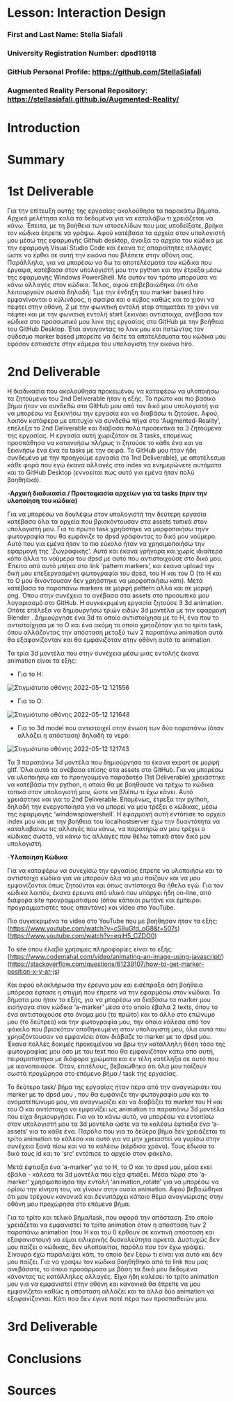 # Lesson: Interaction Design

### First and Last Name: Stella Siafali
### University Registration Number: dpsd19118
### GitHub Personal Profile: https://github.com/StellaSiafali
### Augmented Reality Personal Repository: https://stellasiafali.github.io/Augmented-Reality/

# Introduction

# Summary


# 1st Deliverable
Για την επίτευξη αυτής της εργασίας ακολούθησα τα παρακάτω βήματα. Αρχικά μελέτησα καλά τα δεδομένα για να καταλάβω τι χρειάζεται να κάνω. Έπειτα, με τη βοήθεια των ιστοσελίδων που μας υποδείξατε, βρήκα τον κώδικα έπρεπε να γράψω. Αφού κατέβασα τα αρχεία στον υπολογιστή μου μέσω της εφαρμογής Github desktop, άνοιξα το αρχείο του κώδικα με την εφαρμογή Visual Studio Code και έκανα τις απαραίτητες αλλαγές ώστε να έρθει σε αυτή την εικόνα που βλέπετε στην οθόνη σας. Παράλληλα, για να μπορέσω να δω τα αποτελέσματα του κώδικα που έργαψα, κατέβασα στον υπολογιστή μου την python και την έτρεξα μέσω της εφαρμογής Windows PowerShell. Με αυτόν τον τρόπο μπορούσα να κάνω αλλαγές στον κώδικα. Τέλος, αφού επιβεβαιώθηκα ότι όλα λειτουργούν σωστά δηλαδή: 1.με την ένδηξη του marker based hiro εμφανίνονται ο κύλινδρος, η σφαίρα και ο κύβος καθώς και το χιόνι να πέφτει στην οθόνη, 2 με την φωνιτική εντολή stop σταματάει το χιόνι να πέφτει και με την φωνιτική εντολή start ξεκινάει αντίστοιχα, ανέβασα τον κώδικα στο προσσωπικό μου λινκ της εργασίας στο GitHub με την βοήθεια του GitHub Desktop. Έτσι ανοιγοντας το λινκ μου και πατώντας τον σύδεσμο marker based μπορείτε να δείτε τα αποτελέσματα του κώδικα μου εφόσον εστιάσετε στην κάμερα του υπολογιστή την εικόνα hiro.

# 2nd Deliverable
  Η διαδικασία που ακολούθησα προκειμένου να καταφέρω να υλοποιήσω τα ζητούμενα του 2nd Deliverable ήταν η εξής. Το πρώτο και πιο βασικό βήμα ήταν να συνδεθώ στο GitHub μου από τον δικό μου υπολογιστή για να μπορέσω να ξεκινήσω την εργασία και να διαβάσω τι ζητούσε. Αφού, λοιπόν κατάφερα με επιτυχία να συνδεθώ πήγα στο ‘Augmented-Reality’, επέλεξα το 2nd Deliverable και διάβασα πολύ προσεκτικά τα 3 ζητούμενα της εργασίας. Η εργασία αυτή χωριζόταν σε 3 tasks, επομένως προσπάθησα να κατανοήσω πλήρως τι ζητούσε το κάθε ένα και να ξεκινήσω ένα ένα τα tasks με την σειρά. Το GitHub μου ήταν ήδη συνδεμένο με την προηγούμε εργασία (το 1nd Deliverable), με αποτέλεσμα κάθε φορά που εγώ έκανα αλλαγές στο index να ενημερώνετε αυτόματα και το GitHub Desktop (εννοείται πως αυτό για εμένα ήταν πολύ βοηθητικό). 
  
-**Αρχική διαδικασία / Προετοιμασία αρχείων για τα tasks (πριν την υλοποίηση του κώδικα)**
 
Για να μπορέσω να δουλέψω στον υπολογιστή την δεύτερη εργασία κατέβασα όλα τα αρχεία που βρισκόντουσαν στα assets τοπικά στον υπολογιστή μου. Για το πρώτο task χρηάστηκε να μορφοποιήσω τηνν φωτογραφία που θα εμφάνιζε το dpsd γράφοντας το δικό μου νούμερο. Αυτό που για εμένα ήταν το πιο εύκολο ήταν να χρησιμοποιήσω την εφαρμογή της 'Ζωγραφικής'. Αυτό και έκανα γρήγορα και χωρίς ιδιαίτερο κόπο άλλα το νούμερα του dpsd με αυτό που αντιστοιχούσε στο δικό μου. Έπειτα από αυτό μπήκα στο link ‘pattern markers’, και έκανα upload την δική μου επεξεργασμένη φωτογραφία του dpsd, του Η και του Ο (το Η και το Ο μου δινόντουσαν δεν χρηάστηκε να μορφοποιήσω κάτι). Μετά κατέβασα τα παραπάνω markers σε μορφή pattern αλλά και σε μορφή png. Όπου στην συνέχεια το ανέβασα στα assets στο προσωπικό μου λογαριασμό στο GitHub. 
Η συγκεκριμένη εργασία ζητούσε 3 3d animation. Οπότε επέλεξα να δημιουργήσω τριών ειδών 3d μοντέλα με την εφαρμογή Blender . Δημιούργησε ένα 3d το οποίο αντιστοίχησα με το Η, ένα που το αντιστοίχησα με το Ο και ένα ακόμη το οποίο χρηαζόταν για το τρίτο task, όπου αλλάζοντας την απόσταση μεταξύ των 2 παραπάνω animation αυτά θα εξαφανίζονταν και θα εμφανιζόταν στην οθόνη αυτό το animation. 

Τα τρία 3d μοντέλα που στην συνέχεια μέσω μιας εντολής έκανα animation είναι τα εξής:

- Για το Η:

![Στιγμιότυπο οθόνης 2022-05-12 121556](https://user-images.githubusercontent.com/100956284/168048561-96e5d054-6ea8-4dad-88d3-9a7060cb9e02.png)

- Για το Ο:

![Στιγμιότυπο οθόνης 2022-05-12 121648](https://user-images.githubusercontent.com/100956284/168048788-496a1c97-ae44-4f2b-926f-b7eb1b2e0cd7.png)

- Για το 3d model που αντιστοιχεί στην ένωση των δύο παραπάνω (όταν αλλάζει η απόσταση) δηλαδή το νερό:

![Στιγμιότυπο οθόνης 2022-05-12 121743](https://user-images.githubusercontent.com/100956284/168049120-97c0d00a-38a5-4ff1-87cd-31c60381743f.png)

Τα 3 παραπάνω 3d μοντέλα που δημιούργησα τα έκανα export σε μορφή gltf. Όλα αυτά τα ανέβασα επίσης στα assets στο GitHub. Για να μπορέσω να υλοποιήσω και το προηγούμενο παραδοτέο (1st Deliverable) χρειάστηκε να κατεβάσω την python, η οποία θα με βοηθούσε να τρέχω το κώδικα τοπικά στον υπολογιστή μου, ώστε να βλέπω τι έχω κάνει. Αυτό χρειάστηκε και για το 2nd Deliverable. Επομένως, έτρεξα την python, δηλαδή την ενεργοποίησα για να μπορεί να μου τρέξει ο κώδικας, μέσω της εφαρμογής ‘windowspowershell’. Η εφαρμογή αυτή εντόπισε το αρχείο index μου και με την βοήθεια του localhostserver έχω την δυαντότητα να καταλαβαίνω τις αλλαγές που κάνω, να παρατηρώ αν μου τρέχει ο κώδικας σωστά, να κάνω τις αλλαγές που θέλω τοπικά στον δικό μου υπολογιστή. 

-**Υλοποίηση Κώδικα** 

Για να καταφέρω να συνεχίσω την εργασίας έπρεπε να υλοποιήσω και το αντίστοιχο κώδικα για να μπορούν όλα να μου παίζουν και να μου εμφανίζονται όπως ζητούνται και όπως αντίστοιχα θα ήθελα εγώ. Για τον κώδικα λοιπόν, έκανα έρευνα από υλικό που υπάρχει ήδη on-line, από διάφορα site προγραμματισμού (όπου κάποιοι ρωτάνε και έμπειροι προγραμματιστές τους απαντάνε) και video στο YouTube.

Πιο συγκεκριμένα τα video στο YouTube που με βοήθησαν ήταν τα εξής:
(https://www.youtube.com/watch?v=cS8uGfd_oG8&t=507s)
(https://www.youtube.com/watch?v=eqiH5_CZDO0)

To site όπου έλαβα χρήσιμες πληροφορίες είναι το εξής: 
(https://www.codemahal.com/video/animating-an-image-using-javascript/)
(https://stackoverflow.com/questions/61239107/how-to-get-marker-position-x-y-ar-js)

Και αφού ολοκλήρωσα την έρευνα μου και εισέπραξα όση βοήθεια μπόρεσα έφτασε η στιγμή που έπρεπε να την εφαρμόσω στον κώδικα. Τα βήματα μου ήταν τα εξής, για να μπορέσω να διαβάσω τα marker μου εισήγαγα στον κώδικα ‘a-marker’ μέσα στο οποίο έβαλα 2 texts, όπου το ένα αντιστοιχούσε στο όνομα μου (το πρώτο) και το άλλο στο επώνυμο μου (το δεύτρεο) και την φωτογραφία μου, την οποία κάλεσα από τον φάκελο που βρισκόταν αποθηκευμένη στον υπολογιστή μου, όλα αυτά που χρηαζόντουσαν να εμφανίσει όταν διάβαζε το marker με το dpsd μου. Έκανα πολλές δοκιμές προκειμένου να βρω την κατάλληλη θέση τόσο της φωτογραφίας μου όσο με του text που θα εμφανιζόταν κάτω από αυτή, πειραματίστηκα με διάφορα χρώματα και εν τέλη κατέληξα σε αυτό που με ικανοποιούσε. Όταν, επιτέλους, βεβαιώθηκα ότι όλα μου παίζουν σωστά προχώρησα στο επόμενο βήμα / task της εργασίας.

Το δεύτερο task/ βήμα της εργασίας ήταν πέρα από την αναγνώρισει του marker με το dpsd μου , που θα εμφάνιζε την φωτογραφία μου και το ονοματεπώνυμο μου, να αναγνωρίζει και να διαβάζει τα marker του Η και του Ο και αντίστοιχα να εμφανίζει ως animation τα παραπάνω 3d μοντέλα που είχα δημιουργήσει. Για να το κάνω αυτό, να μπορέσω να εντοπίσω στον υπολογιστή μου τα 3d μοντέλα ώστε να τα καλέσω έφτιαξα ένα ‘a-assets’ για το κάθε ένα. Παρόλο που για το δεύερο βήμα δεν χρειάζεται το τρίτο animation το κάλεσα και αυτό για να μην χρειαστεί να γυρίσω στην συνέχεια ξανά πίσω και να το καλέσω (κέρδισα χρόνο). Τους έδωσα το δικό τους id και το ‘src’ εντόπισε το αρχείο στον φάκελο. 

Μετά έφτιαξα ένα ‘a-marker’ για το Η, το Ο και το dpsd μου, μέσα εκεί έβαλα - κάλεσα τα 3d μοντέλα που είχα φτιάξει. Μέσα τώρα στο ‘a-marker’ χρησιμοποίησα την εντολή 
‘animation_rotate’ για να μπορέσω να ορίσω την κίνηση του, να γίνουν στην ουσία animation. Αφού βεβαιώθηκα ότι μου τρέχουν κανονικά και δενυπάρχει κάποιο θέμα αναγνώρισης στην οθόνη μου προχώρησα στο επόμενο βήμα. 

Για το τρίτο και τελικό βήμα/task, που αφορά την απόσταση. Στο οποίο χρειάζεται να εμφανιστεί το τρίτο animation όταν η απόσταση των 2 παραπάνω animation (του Η και του 0 έρθουν σε κοντινή απόσταση και εξαφανιστουν) να είμαι ειλικρινής δυσκολεύτητα αρκετά. Δυστυχώς δεν μου παίζει ο κώδικας, δεν υλοποιείται, παρόλο που τον έχω γράψει. Σίγουρα έχω παραλείψει κάτι, το οποίο δεν ξέρω τι είναι για αυτό και δεν μου παίζει. Για να γράψω τον κώδικα βοηθήθηκα από το link που μας ανεβάσατε, το όποιο προσάρμοσα με βάση τα δικά μου δεδομένα κάνοντας τις κατάλληλες αλλαγές. Είχα ήδη καλέσει το τρίτο animation μου για να εμφανιστεί στην οθόνη και κανονικά θα έπρεπε να μου εμφανίζεται καθώς η απόσταση αλλάζει και τα άλλα δύο animation να εξαφανίζονται. Κάτι που δεν έγινε ποτέ πέρα των προσπαθειών μου.

# 3rd Deliverable 


# Conclusions


# Sources

